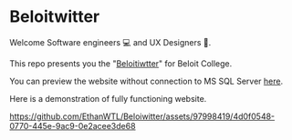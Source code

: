 # Beloitwitter
Welcome Software engineers :computer: and UX Designers :iphone:.

This repo presents you the "[Beloitiwtter](https://github.com/EthanWTL/Beloiwitter)" for Beloit College.

You can preview the website without connection to MS SQL Server [here](https://ethanwtl.github.io/Beloiwitter/).

Here is a demonstration of fully functioning website. 

https://github.com/EthanWTL/Beloiwitter/assets/97998419/4d0f0548-0770-445e-9ac9-0e2acee3de68


